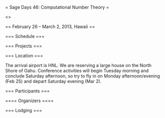 = Sage Days 46: Computational Number Theory =

<<TableOfContents>>

== February 26 – March 2, 2013, Hawaii ==


=== Schedule ===

=== Projects ===

=== Location ===

The arrival airport is HNL.  We are reserving a large house on the North Shore of Oahu.  Conference activities will begin Tuesday morning and conclude Saturday afternoon, so try to fly in on Monday afternoon/evening (Feb 25) and depart Saturday evening (Mar 2).


=== Participants ===

==== Organizers ====

=== Lodging ===
